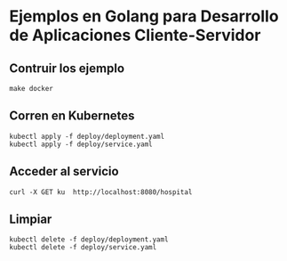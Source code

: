 # Ejemplos en Golang para Desarrollo de Aplicaciones Cliente-Servidor

## Contruir los ejemplo

```console
make docker
```

## Corren en Kubernetes

```console
kubectl apply -f deploy/deployment.yaml
kubectl apply -f deploy/service.yaml
```

## Acceder al servicio

```console
curl -X GET ku  http://localhost:8080/hospital
```

## Limpiar

```console
kubectl delete -f deploy/deployment.yaml
kubectl delete -f deploy/service.yaml
```
